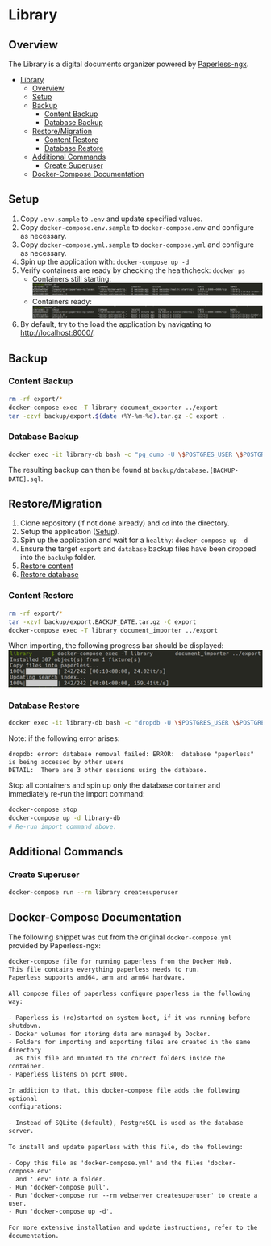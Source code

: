 # Library

## Overview

The Library is a digital documents organizer powered by [Paperless-ngx](https://github.com/paperless-ngx/paperless-ngx).

- [Library](#library)
  - [Overview](#overview)
  - [Setup](#setup)
  - [Backup](#backup)
    - [Content Backup](#content-backup)
    - [Database Backup](#database-backup)
  - [Restore/Migration](#restoremigration)
    - [Content Restore](#content-restore)
    - [Database Restore](#database-restore)
  - [Additional Commands](#additional-commands)
    - [Create Superuser](#create-superuser)
  - [Docker-Compose Documentation](#docker-compose-documentation)

## Setup

1. Copy `.env.sample` to `.env` and update specified values.
2. Copy `docker-compose.env.sample` to `docker-compose.env` and configure as necessary.
3. Copy `docker-compose.yml.sample` to `docker-compose.yml` and configure as necessary.
4. Spin up the application with: `docker-compose up -d`
5. Verify containers are ready by checking the healthcheck: `docker ps`
    - Containers still starting:
    ![Healthcheck Starting](docs/healthcheck_starting.png)
    - Containers ready:
    ![Healthcheck Healthy](docs/healthcheck_healthy.png)
6. By default, try to the load the application by navigating to <http://localhost:8000/>.

## Backup

### Content Backup

```bash
rm -rf export/*
docker-compose exec -T library document_exporter ../export
tar -czvf backup/export.$(date +%Y-%m-%d).tar.gz -C export .
```

### Database Backup

```bash
docker exec -it library-db bash -c "pg_dump -U \$POSTGRES_USER \$POSTGRES_DB > /backup/database.$(date +%Y-%m-%d).sql"
```

The resulting backup can then be found at `backup/database.[BACKUP-DATE].sql`.

## Restore/Migration

1. Clone repository (if not done already) and `cd` into the directory.
2. Setup the application ([Setup](#Setup)).
3. Spin up the application and wait for a `healthy`: `docker-compose up -d`
4. Ensure the target `export` and `database` backup files have been dropped into the `backukp` folder.
5. [Restore content](#content-restore)
6. [Restore database](#database-restore)

### Content Restore

```bash
rm -rf export/*
tar -xzvf backup/export.BACKUP_DATE.tar.gz -C export
docker-compose exec -T library document_importer ../export
```

When importing, the following progress bar should be displayed:
![Import Progress](docs/import_progress.png)

### Database Restore

```bash
docker exec -it library-db bash -c "dropdb -U \$POSTGRES_USER \$POSTGRES_DB && createdb -U \$POSTGRES_USER \$POSTGRES_DB && psql -U \$POSTGRES_USER \$POSTGRES_DB < /backup/database.[BACKUP-DATE]"
```

Note: if the following error arises:

```plain
dropdb: error: database removal failed: ERROR:  database "paperless" is being accessed by other users
DETAIL:  There are 3 other sessions using the database.
```

Stop all containers and spin up only the database container and immediately re-run the import command:

```bash
docker-compose stop
docker-compose up -d library-db
# Re-run import command above.
```

## Additional Commands

### Create Superuser

```bash
docker-compose run --rm library createsuperuser
```

## Docker-Compose Documentation

The following snippet was cut from the original `docker-compose.yml` provided by Paperless-ngx:

```plain
docker-compose file for running paperless from the Docker Hub.
This file contains everything paperless needs to run.
Paperless supports amd64, arm and arm64 hardware.

All compose files of paperless configure paperless in the following way:

- Paperless is (re)started on system boot, if it was running before shutdown.
- Docker volumes for storing data are managed by Docker.
- Folders for importing and exporting files are created in the same directory
  as this file and mounted to the correct folders inside the container.
- Paperless listens on port 8000.

In addition to that, this docker-compose file adds the following optional
configurations:

- Instead of SQLite (default), PostgreSQL is used as the database server.

To install and update paperless with this file, do the following:

- Copy this file as 'docker-compose.yml' and the files 'docker-compose.env'
  and '.env' into a folder.
- Run 'docker-compose pull'.
- Run 'docker-compose run --rm webserver createsuperuser' to create a user.
- Run 'docker-compose up -d'.

For more extensive installation and update instructions, refer to the
documentation.
```
